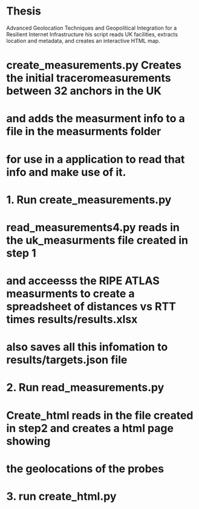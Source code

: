 # Thesis
Advanced Geolocation Techniques and Geopolitical Integration for a Resilient Internet Infrastructure
his script reads UK facilities, extracts location and metadata, and creates an interactive HTML map.

# create_measurements.py Creates the initial traceromeasurements between 32 anchors in the UK
# and adds the measurment info to a file in the measurments folder
# for use in a application to read that info and make use of it.

# 1. Run create_measurements.py

# read_measurements4.py reads in the uk_measurments file created in step 1
# and acceesss the RIPE ATLAS measurments to create a spreadsheet of distances vs RTT times results/results.xlsx
# also saves all this infomation to results/targets.json file
# 2. Run read_measurements.py

# Create_html reads in the file created in step2 and creates a html page showing
# the geolocations of the probes
# 3. run create_html.py
